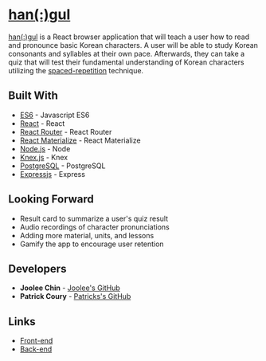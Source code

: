 # [han(:)gul](http://hangul.surge.sh/)

[han(:)gul](http://hangul.surge.sh/) is a React browser application that will teach a user how to read and pronounce basic Korean characters. A user will be able to study Korean consonants and syllables at their own pace. Afterwards, they can take a quiz that will test their fundamental understanding of Korean characters utilizing the [spaced-repetition](https://en.wikipedia.org/wiki/Spaced_repetition) technique.

## Built With

* [ES6](http://es6-features.org/) - Javascript ES6
* [React](https://reactjs.org/) - React
* [React Router](https://github.com/ReactTraining/react-router) - React Router
* [React Materialize](https://react-materialize.github.io/#/) - React Materialize
* [Node.js](https://nodejs.org/en/) - Node
* [Knex.js](http://knexjs.org/) - Knex
* [PostgreSQL](https://www.postgresql.org/) - PostgreSQL
* [Expressjs](https://expressjs.com/) - Express

## Looking Forward

* Result card to summarize a user's quiz result
* Audio recordings of character pronunciations
* Adding more material, units, and lessons
* Gamify the app to encourage user retention

## Developers

* **Joolee Chin** - [Joolee's GitHub](https://github.com/jooleechin)
* **Patrick Coury** - [Patricks's GitHub](https://github.com/couryp)

## Links

* [Front-end](https://github.com/couryp/frontEnd-Korean)
* [Back-end](https://github.com/couryp/backEnd-Korean)
